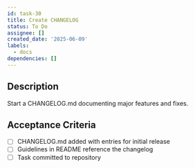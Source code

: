 ```yaml
---
id: task-30
title: Create CHANGELOG
status: To Do
assignee: []
created_date: '2025-06-09'
labels:
  - docs
dependencies: []
---
```


## Description

Start a CHANGELOG.md documenting major features and fixes.

## Acceptance Criteria
- [ ] CHANGELOG.md added with entries for initial release
- [ ] Guidelines in README reference the changelog
- [ ] Task committed to repository

